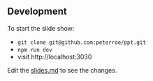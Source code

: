 ## Development

To start the slide show:

- `git clone git@github.com:peterroe/ppt.git`
- `npm run dev`
- visit http://localhost:3030

Edit the [slides.md](./slides.md) to see the changes.

